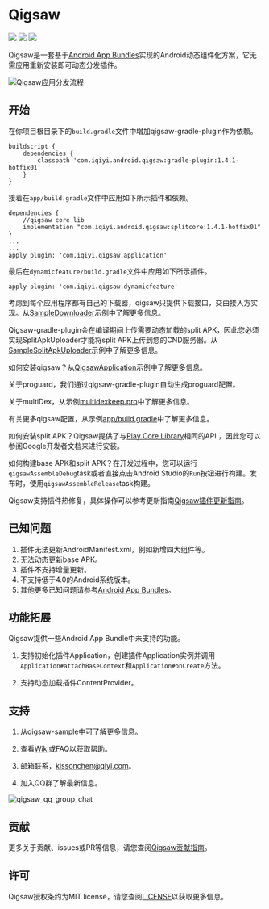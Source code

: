 # Qigsaw

![](https://img.shields.io/badge/license-MIT-brightgreen.svg?style=flat)
![](https://img.shields.io/badge/PRs-welcome-brightgreen.svg?style=flat)
![](https://img.shields.io/badge/release-1.4.1-red.svg?style=flat)

Qigsaw是一套基于[Android App Bundles](https://developer.android.com/guide/app-bundle/)实现的Android动态组件化方案，它无需应用重新安装即可动态分发插件。

![Qigsaw应用分发流程](./assets/qigsaw.png)

## 开始

在你项目根目录下的`build.gradle`文件中增加qigsaw-gradle-plugin作为依赖。

```
buildscript {
    dependencies {
        classpath 'com.iqiyi.android.qigsaw:gradle-plugin:1.4.1-hotfix01'
    }
}
```

接着在`app/build.gradle`文件中应用如下所示插件和依赖。

```
dependencies {
    //qigsaw core lib
    implementation "com.iqiyi.android.qigsaw:splitcore:1.4.1-hotfix01"
}
...
...
apply plugin: 'com.iqiyi.qigsaw.application'
```

最后在`dynamicfeature/build.gradle`文件中应用如下所示插件。

```
apply plugin: 'com.iqiyi.qigsaw.dynamicfeature'
```

考虑到每个应用程序都有自己的下载器，qigsaw只提供下载接口，交由接入方实现。从[SampleDownloader](./app/src/main/java/com/iqiyi/qigsaw/sample/downloader/SampleDownloader.java)示例中了解更多信息。

Qigsaw-gradle-plugin会在编译期间上传需要动态加载的split APK，因此您必须实现SplitApkUploader才能将split APK上传到您的CND服务器。从[SampleSplitApkUploader](./qigsaw-android-sample/buildSrc/src/main/groovy/com/iqiyi/qigsaw/buildtool/gradle/sample/upload/SampleSplitApkUploader.groovy)示例中了解更多信息。

如何安装qigsaw？从[QigsawApplication](./app/src/main/java/com/iqiyi/qigsaw/sample/QigsawApplication.java)示例中了解更多信息。

关于proguard，我们通过qigsaw-gradle-plugin自动生成proguard配置。

关于multiDex，从示例[multidexkeep.pro](./app/multidexkeep.pro)中了解更多信息。

有关更多qigsaw配置，从示例[app/build.gradle](./app/build.gradle)中了解更多信息。

如何安装split APK？Qigsaw提供了与[Play Core Library](https://developer.android.com/guide/app-bundle/playcore#monitor_requests)相同的API ，因此您可以参阅Google开发者文档来进行安装。

如何构建base APK和split APK？在开发过程中，您可以运行`qigsawAssembleDebug`task或者直接点击Android Studio的`Run`按钮进行构建。发布时，使用`qigsawAssembleRelease`task构建。

Qigsaw支持插件热修复，具体操作可以参考更新指南[Qigsaw插件更新指南](./SPLIT_UPDATE_GUIDE.zh.CN.md)。

## 已知问题

1. 插件无法更新AndroidManifest.xml，例如新增四大组件等。
2. 无法动态更新base APK。
3. 插件不支持增量更新。
4. 不支持低于4.0的Android系统版本。
5. 其他更多已知问题请参考[Android App Bundles](https://developer.android.com/guide/app-bundle/#known_issues)。

## 功能拓展

Qigsaw提供一些Android App Bundle中未支持的功能。

1. 支持初始化插件Application，创建插件Application实例并调用`Application#attachBaseContext`和`Application#onCreate`方法。

2. 支持动态加载插件ContentProvider。

## 支持

1. 从qigsaw-sample中可了解更多信息。

2. 查看[Wiki](https://github.com/iqiyi/Qigsaw/wiki)或FAQ以获取帮助。

3. 邮箱联系，[kissonchen@qiyi.com](mailto:kissonchen@qiyi.com)。

4. 加入QQ群了解最新信息。
   
![qigsaw_qq_group_chat](./assets/qigsaw_qq_group_chat.jpeg)
## 贡献

更多关于贡献、issues或PR等信息，请您查阅[Qigsaw贡献指南](https://github.com/iqiyi/Qigsaw/blob/master/CONTRIBUTING.MD)。

## 许可

Qigsaw授权条约为MIT license，请您查阅[LICENSE](https://github.com/iqiyi/Qigsaw/blob/master/LICENSE)以获取更多信息。


